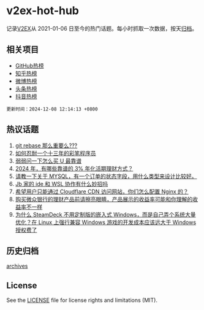 # v2ex-hot-hub

 记录[V2EX](https://www.v2ex.com/)从 2021-01-06 日至今的热门话题。每小时抓取一次数据，按天[归档](archives)。
 
 ## 相关项目

- [GitHub热榜](https://github.com/lonnyzhang423/github-hot-hub)
- [知乎热榜](https://github.com/lonnyzhang423/zhihu-hot-hub)
- [微博热榜](https://github.com/lonnyzhang423/weibo-hot-hub)
- [头条热榜](https://github.com/lonnyzhang423/toutiao-hot-hub)
- [抖音热榜](https://github.com/lonnyzhang423/douyin-hot-hub)


 `更新时间：2024-12-08 12:14:13 +0800`

## 热议话题

1. [git rebase 那么重要么???](https://www.v2ex.com/t/1095752)
1. [如何忍耐一个十三年的彩笔程序员](https://www.v2ex.com/t/1095825)
1. [弱弱问一下怎么买 U 最靠谱](https://www.v2ex.com/t/1095788)
1. [2024 年，有哪些靠谱的 3% 年化活期理财方式？](https://www.v2ex.com/t/1095698)
1. [请教一下关于 MYSQL，有一个订单的状态字段，用什么类型来设计比较好。](https://www.v2ex.com/t/1095729)
1. [Jb 家的 ide 和 WSL 协作有什么妙招吗](https://www.v2ex.com/t/1095719)
1. [希望用户只能通过 Cloudflare CDN 访问网站，你们怎么配置 Nginx 的？](https://www.v2ex.com/t/1095751)
1. [购买微众银行的理财产品前请擦亮眼睛，产品展示的收益率可能和你理解的收益率不一样](https://www.v2ex.com/t/1095811)
1. [为什么 SteamDeck 不用定制版的嵌入式 Windows，而是自己弄个系统大量优化？在 Linux 上强行兼容 Windows 游戏的开发成本应该远大于 Windows 授权费了](https://www.v2ex.com/t/1095818)

## 历史归档

[archives](archives)

## License

See the [LICENSE](LICENSE) file for license rights and limitations (MIT).
